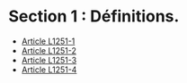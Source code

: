 # Section 1 : Définitions.

* [Article L1251-1](./LEGIARTI000020959326.md)
* [Article L1251-2](./LEGIARTI000006901251.md)
* [Article L1251-3](./LEGIARTI000006901252.md)
* [Article L1251-4](./LEGIARTI000022517635.md)
